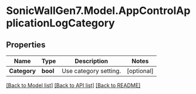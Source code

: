# SonicWallGen7.Model.AppControlApplicationLogCategory

## Properties

Name | Type | Description | Notes
------------ | ------------- | ------------- | -------------
**Category** | **bool** | Use category setting. | [optional] 

[[Back to Model list]](../README.md#documentation-for-models) [[Back to API list]](../README.md#documentation-for-api-endpoints) [[Back to README]](../README.md)


